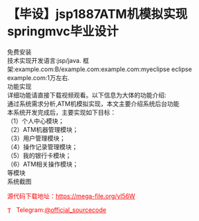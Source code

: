 # 【毕设】jsp1887ATM机模拟实现springmvc毕业设计

免费安装<br>技术实现开发语言:jsp/java. 框架:example.com:B/example.com:example.com:myeclipse eclipse example.com:1万左右.<br>功能实现<br>详细功能请直接下载视频观看。以下信息为大体的功能介绍:<br>通过系统需求分析,ATM机模拟实现，本文主要介绍系统后台功能<br>本系统开发完成后，主要实现如下目标：<br>（1）个人中心模块；<br>（2）ATM机器管理模块；<br>（3）用户管理模块；<br>（4）操作记录管理模块；<br>（5）我的银行卡模块；<br>（6）ATM相关操作模块；<br>等模块<br>系统截图<br>


<p style="color: red;">源代码下载地址：<a href="https://mega-file.org/yl56W" style="color: red;">https://mega-file.org/yl56W</a></p><p style="color: red;"><img src="https://cdn-icons-png.flaticon.com/512/2111/2111646.png" alt="Telegram Icon" style="width: 16px; vertical-align: middle; margin-right: 5px;">Telegram:<a href="https://t.me/official_sourcecode" style="color: red;">@official_sourcecode</a></p>